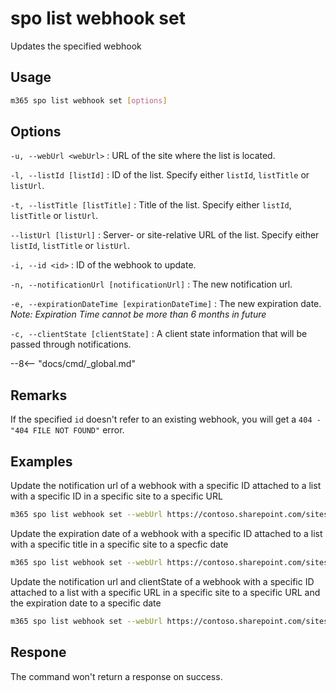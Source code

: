 # spo list webhook set

Updates the specified webhook

## Usage

```sh
m365 spo list webhook set [options]
```

## Options

`-u, --webUrl <webUrl>`
: URL of the site where the list is located.

`-l, --listId [listId]`
: ID of the list. Specify either `listId`, `listTitle` or `listUrl`.

`-t, --listTitle [listTitle]`
: Title of the list. Specify either `listId`, `listTitle` or `listUrl`.

`--listUrl [listUrl]`
: Server- or site-relative URL of the list. Specify either `listId`, `listTitle` or `listUrl`.

`-i, --id <id>`
: ID of the webhook to update.

`-n, --notificationUrl [notificationUrl]`
: The new notification url.

`-e, --expirationDateTime [expirationDateTime]`
: The new expiration date. _Note: Expiration Time cannot be more than 6 months in future_

`-c, --clientState [clientState]`
: A client state information that will be passed through notifications.

--8<-- "docs/cmd/_global.md"

## Remarks

If the specified `id` doesn't refer to an existing webhook, you will get a `404 - "404 FILE NOT FOUND"` error.

## Examples

Update the notification url of a webhook with a specific ID attached to a list with a specific ID in a specific site to a specific URL

```sh
m365 spo list webhook set --webUrl https://contoso.sharepoint.com/sites/ninja --listId 0cd891ef-afce-4e55-b836-fce03286cccf --id cc27a922-8224-4296-90a5-ebbc54da2e81 --notificationUrl https://contoso-functions.azurewebsites.net/webhook
```

Update the expiration date of a webhook with a specific ID attached to a list with a specific title in a specific site to a specfic date

```sh
m365 spo list webhook set --webUrl https://contoso.sharepoint.com/sites/ninja --listTitle Documents --id cc27a922-8224-4296-90a5-ebbc54da2e81 --expirationDateTime 2018-10-09T18:15
```

Update the notification url and clientState of a webhook with a specific ID attached to a list with a specific URL in a specific site to a specific URL and the expiration date to a specific date

```sh
m365 spo list webhook set --webUrl https://contoso.sharepoint.com/sites/ninja --listUrl '/sites/ninja/Documents' --id cc27a922-8224-4296-90a5-ebbc54da2e81 --notificationUrl https://contoso-functions.azurewebsites.net/webhook --expirationDateTime 2019-03-02 --clientState 'pnp-js-core-subscription'
```

## Respone

The command won't return a response on success.
